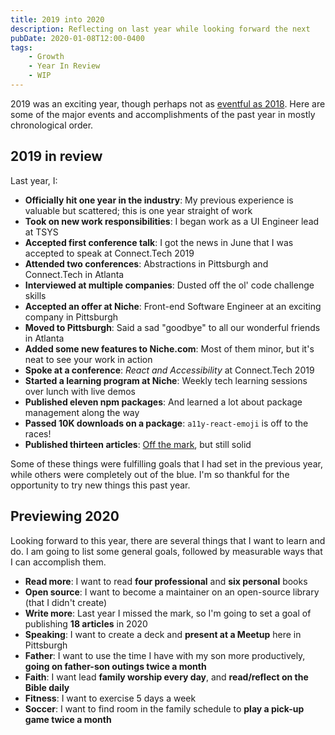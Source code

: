 ```yaml
---
title: 2019 into 2020
description: Reflecting on last year while looking forward the next
pubDate: 2020-01-08T12:00-0400
tags:
    - Growth
    - Year In Review
    - WIP
---
```


2019 was an exciting year, though perhaps not as [eventful as 2018](./2018-into-2019). Here are some of the major events and accomplishments of the past year in mostly chronological order.

## 2019 in review

Last year, I:

- **Officially hit one year in the industry**: My previous experience is valuable but scattered; this is one year straight of work
- **Took on new work responsibilities**: I began work as a UI Engineer lead at TSYS
- **Accepted first conference talk**: I got the news in June that I was accepted to speak at Connect.Tech 2019
- **Attended two conferences**: Abstractions in Pittsburgh and Connect.Tech in Atlanta
- **Interviewed at multiple companies**: Dusted off the ol' code challenge skills
- **Accepted an offer at Niche**: Front-end Software Engineer at an exciting company in Pittsburgh
- **Moved to Pittsburgh**: Said a sad "goodbye" to all our wonderful friends in Atlanta
- **Added some new features to Niche.com**: Most of them minor, but it's neat to see your work in action
- **Spoke at a conference**: _React and Accessibility_ at Connect.Tech 2019
- **Started a learning program at Niche**: Weekly tech learning sessions over lunch with live demos
- **Published eleven npm packages**: And learned a lot about package management along the way
- **Passed 10K downloads on a package**: `a11y-react-emoji` is off to the races!
- **Published thirteen articles**: [Off the mark](./reviewing-2019-goals), but still solid

Some of these things were fulfilling goals that I had set in the previous year, while others were completely out of the blue. I'm so thankful for the opportunity to try new things this past year.

## Previewing 2020

Looking forward to this year, there are several things that I want to learn and do. I am going to list some general goals, followed by measurable ways that I can accomplish them.

- **Read more**: I want to read **four professional** and **six personal** books
- **Open source**: I want to become a maintainer on an open-source library (that I didn't create)
- **Write more**: Last year I missed the mark, so I'm going to set a goal of publishing **18 articles** in 2020
- **Speaking**: I want to create a deck and **present at a Meetup** here in Pittsburgh
- **Father**: I want to use the time I have with my son more productively, **going on father-son outings twice a month**
- **Faith**: I want lead **family worship every day**, and **read/reflect on the Bible daily**
- **Fitness**: I want to exercise 5 days a week
- **Soccer**: I want to find room in the family schedule to **play a pick-up game twice a month**